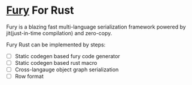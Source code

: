 # [Fury](https://github.com/alipay/fury) For Rust 
Fury is a blazing fast multi-language serialization framework powered by jit(just-in-time compilation) and zero-copy.

Fury Rust can be implemented by steps:
- [ ] Static codegen based fury code generator
- [ ] Static codegen based rust macro
- [ ] Cross-langauge object graph serialization
- [ ] Row format
